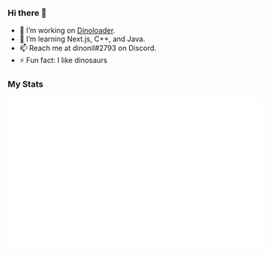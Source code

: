 ### Hi there 👋

- 🔭 I’m working on [Dinoloader](https://github.com/users/dinonull/projects/2/).
- 🌱 I’m learning Next.js, C++, and Java.
- 📫 Reach me at dinonil#2793 on Discord.
- ⚡ Fun fact: I like dinosaurs
### My Stats
![Stats](https://raw.githubusercontent.com/dinonull/github-stats/master/generated/overview.svg)

